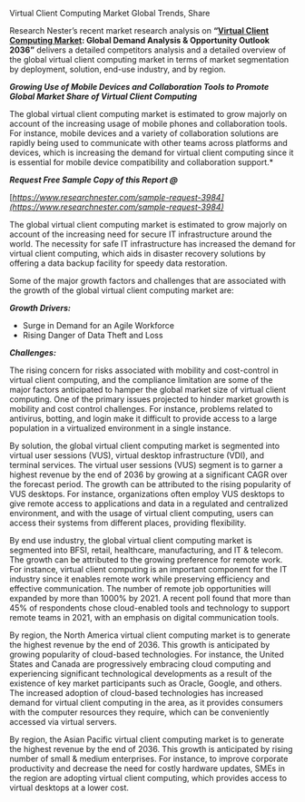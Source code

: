 ﻿Virtual Client Computing Market Global Trends, Share


Research Nester’s recent market research analysis on **“[Virtual Client Computing Market](https://www.researchnester.com/reports/virtual-client-computing-market/3984): Global Demand Analysis & Opportunity Outlook 2036”** delivers a detailed competitors analysis and a detailed overview of the global virtual client computing market in terms of market segmentation by deployment, solution, end-use industry, and by region. 

***Growing Use of Mobile Devices and Collaboration Tools to Promote Global Market Share of Virtual Client Computing***

The global virtual client computing market is estimated to grow majorly on account of the increasing usage of mobile phones and collaboration tools. For instance, mobile devices and a variety of collaboration solutions are rapidly being used to communicate with other teams across platforms and devices, which is increasing the demand for virtual client computing since it is essential for mobile device compatibility and collaboration support.* 

***Request Free Sample Copy of this Report @***

[*https://www.researchnester.com/sample-request-3984](https://www.researchnester.com/sample-request-3984)* 

The global virtual client computing market is estimated to grow majorly on account of the increasing need for secure IT infrastructure around the world. The necessity for safe IT infrastructure has increased the demand for virtual client computing, which aids in disaster recovery solutions by offering a data backup facility for speedy data restoration.

Some of the major growth factors and challenges that are associated with the growth of the global virtual client computing market are:

***Growth Drivers:***

- Surge in Demand for an Agile Workforce
- Rising Danger of Data Theft and Loss

***Challenges:***

The rising concern for risks associated with mobility and cost-control in virtual client computing, and the compliance limitation are some of the major factors anticipated to hamper the global market size of virtual client computing. One of the primary issues projected to hinder market growth is mobility and cost control challenges. For instance, problems related to antivirus, botting, and login make it difficult to provide access to a large population in a virtualized environment in a single instance.

By solution, the global virtual client computing market is segmented into virtual user sessions (VUS), virtual desktop infrastructure (VDI), and terminal services. The virtual user sessions (VUS) segment is to garner a highest revenue by the end of 2036 by growing at a significant CAGR over the forecast period. The growth can be attributed to the rising popularity of VUS desktops. For instance, organizations often employ VUS desktops to give remote access to applications and data in a regulated and centralized environment, and with the usage of virtual client computing, users can access their systems from different places, providing flexibility.

By end use industry, the global virtual client computing market is segmented into BFSI, retail, healthcare, manufacturing, and IT & telecom. The growth can be attributed to the growing preference for remote work. For instance, virtual client computing is an important component for the IT industry since it enables remote work while preserving efficiency and effective communication. The number of remote job opportunities will expanded by more than 1000% by 2021. A recent poll found that more than 45% of respondents chose cloud-enabled tools and technology to support remote teams in 2021, with an emphasis on digital communication tools.

By region, the North America virtual client computing market is to generate the highest revenue by the end of 2036. This growth is anticipated by growing popularity of cloud-based technologies. For instance, the United States and Canada are progressively embracing cloud computing and experiencing significant technological developments as a result of the existence of key market participants such as Oracle, Google, and others. The increased adoption of cloud-based technologies has increased demand for virtual client computing in the area, as it provides consumers with the computer resources they require, which can be conveniently accessed via virtual servers. 

By region, the Asian Pacific virtual client computing market is to generate the highest revenue by the end of 2036. This growth is anticipated by rising number of small & medium enterprises. For instance, to improve corporate productivity and decrease the need for costly hardware updates, SMEs in the region are adopting virtual client computing, which provides access to virtual desktops at a lower cost.
